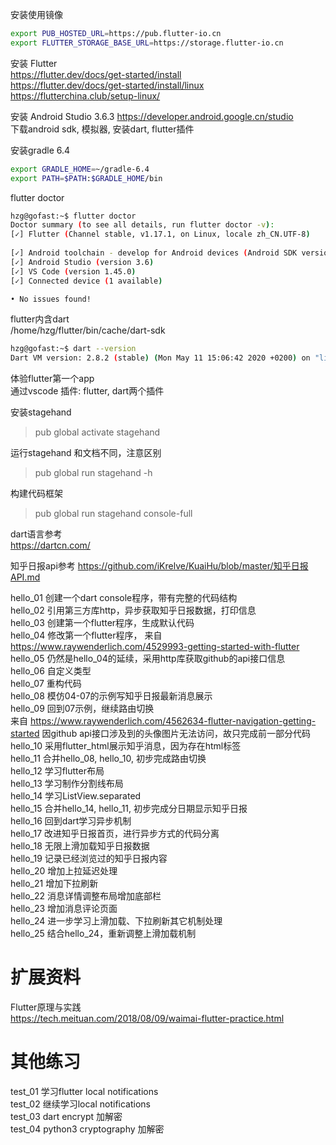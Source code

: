 安装使用镜像

```bash
export PUB_HOSTED_URL=https://pub.flutter-io.cn
export FLUTTER_STORAGE_BASE_URL=https://storage.flutter-io.cn
```

安装 Flutter  
https://flutter.dev/docs/get-started/install  
https://flutter.dev/docs/get-started/install/linux  
https://flutterchina.club/setup-linux/

安装 Android Studio 3.6.3
https://developer.android.google.cn/studio  
下载android sdk, 模拟器, 安装dart, flutter插件

安装gradle 6.4  

```sh
export GRADLE_HOME=~/gradle-6.4
export PATH=$PATH:$GRADLE_HOME/bin
```

flutter doctor

```sh
hzg@gofast:~$ flutter doctor
Doctor summary (to see all details, run flutter doctor -v):
[✓] Flutter (Channel stable, v1.17.1, on Linux, locale zh_CN.UTF-8)
 
[✓] Android toolchain - develop for Android devices (Android SDK version 29.0.3)
[✓] Android Studio (version 3.6)
[✓] VS Code (version 1.45.0)
[✓] Connected device (1 available)

• No issues found!
```

flutter内含dart  
/home/hzg/flutter/bin/cache/dart-sdk

```sh
hzg@gofast:~$ dart --version
Dart VM version: 2.8.2 (stable) (Mon May 11 15:06:42 2020 +0200) on "linux_x64"
```

体验flutter第一个app  
通过vscode 插件: flutter, dart两个插件

安装stagehand  
> pub global activate stagehand

运行stagehand 和文档不同，注意区别
> pub global run stagehand -h

构建代码框架
> pub global run stagehand console-full

dart语言参考  
https://dartcn.com/  

知乎日报api参考 
https://github.com/iKrelve/KuaiHu/blob/master/知乎日报API.md

hello_01  创建一个dart console程序，带有完整的代码结构  
hello_02  引用第三方库http，异步获取知乎日报数据，打印信息  
hello_03  创建第一个flutter程序，生成默认代码  
hello_04  修改第一个flutter程序，
          来自 https://www.raywenderlich.com/4529993-getting-started-with-flutter  
hello_05  仍然是hello_04的延续，采用http库获取github的api接口信息  
hello_06  自定义类型  
hello_07  重构代码  
hello_08  模仿04-07的示例写知乎日报最新消息展示  
hello_09  回到07示例，继续路由切换  
          来自 https://www.raywenderlich.com/4562634-flutter-navigation-getting-started
          因github api接口涉及到的头像图片无法访问，故只完成前一部分代码  
hello_10  采用flutter_html展示知乎消息，因为存在html标签  
hello_11  合并hello_08, hello_10, 初步完成路由切换  
hello_12  学习flutter布局  
hello_13  学习制作分割线布局  
hello_14  学习ListView.separated  
hello_15  合并hello_14, hello_11, 初步完成分日期显示知乎日报  
hello_16  回到dart学习异步机制  
hello_17  改进知乎日报首页，进行异步方式的代码分离  
hello_18  无限上滑加载知乎日报数据  
hello_19  记录已经浏览过的知乎日报内容  
hello_20  增加上拉延迟处理  
hello_21  增加下拉刷新  
hello_22  消息详情调整布局增加底部栏  
hello_23  增加消息评论页面  
hello_24  进一步学习上滑加载、下拉刷新其它机制处理  
hello_25  结合hello_24，重新调整上滑加载机制  

扩展资料
=======
Flutter原理与实践  
https://tech.meituan.com/2018/08/09/waimai-flutter-practice.html

其他练习
=======

test_01  学习flutter local notifications  
test_02  继续学习local notifications  
test_03  dart encrypt 加解密  
test_04  python3 cryptography 加解密  